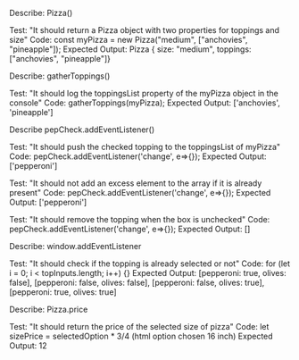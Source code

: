 Describe: Pizza()

Test: "It should return a Pizza object with two properties for toppings and size"
Code: const myPizza = new Pizza("medium", ["anchovies", "pineapple"]);
Expected Output: Pizza { size: "medium", toppings: ["anchovies", "pineapple"]}


Describe: gatherToppings()

Test: "It should log the toppingsList property of the myPizza object in the console"
Code: gatherToppings(myPizza);
Expected Output: ['anchovies', 'pineapple']

Describe pepCheck.addEventListener()

Test: "It should push the checked topping to the toppingsList of myPizza"
Code: pepCheck.addEventListener('change', e=>{});
Expected Output: ['pepperoni']

Test: "It should not add an excess element to the array if it is already present"
Code: pepCheck.addEventListener('change', e=>{});
Expected Output: ['pepperoni']

Test: "It should remove the topping when the box is unchecked"
Code: pepCheck.addEventListener('change', e=>{});
Expected Output: []


Describe: window.addEventListener

Test: "It should check if the topping is already selected or not"
Code: for (let i = 0; i < topInputs.length; i++) {}
Expected Output: [pepperoni: true, olives: false], [pepperoni: false, olives: false], [pepperoni: false, olives: true], [pepperoni: true, olives: true]


Describe: Pizza.price

Test: "It should return the price of the selected size of pizza"
Code: let sizePrice = selectedOption * 3/4 (html option chosen 16 inch)
Expected Output: 12